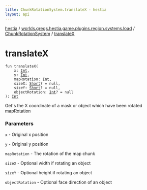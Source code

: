 ```yaml
---
title: ChunkRotationSystem.translateX - hestia
layout: api
---
```


<div class='api-docs-breadcrumbs'><a href="../../index.html">hestia</a> / <a href="../index.html">worlds.gregs.hestia.game.plugins.region.systems.load</a> / <a href="index.html">ChunkRotationSystem</a> / <a href="./translate-x.html">translateX</a></div>

# translateX

<div class="signature"><code><span class="keyword">fun </span><span class="identifier">translateX</span><span class="symbol">(</span><br/>&nbsp;&nbsp;&nbsp;&nbsp;<span class="parameterName" id="worlds.gregs.hestia.game.plugins.region.systems.load.ChunkRotationSystem$translateX(kotlin.Int, kotlin.Int, kotlin.Int, kotlin.Short, kotlin.Short, kotlin.Int)/x">x</span><span class="symbol">:</span>&nbsp;<a href="https://kotlinlang.org/api/latest/jvm/stdlib/kotlin/-int/index.html"><span class="identifier">Int</span></a><span class="symbol">, </span><br/>&nbsp;&nbsp;&nbsp;&nbsp;<span class="parameterName" id="worlds.gregs.hestia.game.plugins.region.systems.load.ChunkRotationSystem$translateX(kotlin.Int, kotlin.Int, kotlin.Int, kotlin.Short, kotlin.Short, kotlin.Int)/y">y</span><span class="symbol">:</span>&nbsp;<a href="https://kotlinlang.org/api/latest/jvm/stdlib/kotlin/-int/index.html"><span class="identifier">Int</span></a><span class="symbol">, </span><br/>&nbsp;&nbsp;&nbsp;&nbsp;<span class="parameterName" id="worlds.gregs.hestia.game.plugins.region.systems.load.ChunkRotationSystem$translateX(kotlin.Int, kotlin.Int, kotlin.Int, kotlin.Short, kotlin.Short, kotlin.Int)/mapRotation">mapRotation</span><span class="symbol">:</span>&nbsp;<a href="https://kotlinlang.org/api/latest/jvm/stdlib/kotlin/-int/index.html"><span class="identifier">Int</span></a><span class="symbol">, </span><br/>&nbsp;&nbsp;&nbsp;&nbsp;<span class="parameterName" id="worlds.gregs.hestia.game.plugins.region.systems.load.ChunkRotationSystem$translateX(kotlin.Int, kotlin.Int, kotlin.Int, kotlin.Short, kotlin.Short, kotlin.Int)/sizeX">sizeX</span><span class="symbol">:</span>&nbsp;<a href="https://kotlinlang.org/api/latest/jvm/stdlib/kotlin/-short/index.html"><span class="identifier">Short</span></a><span class="symbol">?</span>&nbsp;<span class="symbol">=</span>&nbsp;null<span class="symbol">, </span><br/>&nbsp;&nbsp;&nbsp;&nbsp;<span class="parameterName" id="worlds.gregs.hestia.game.plugins.region.systems.load.ChunkRotationSystem$translateX(kotlin.Int, kotlin.Int, kotlin.Int, kotlin.Short, kotlin.Short, kotlin.Int)/sizeY">sizeY</span><span class="symbol">:</span>&nbsp;<a href="https://kotlinlang.org/api/latest/jvm/stdlib/kotlin/-short/index.html"><span class="identifier">Short</span></a><span class="symbol">?</span>&nbsp;<span class="symbol">=</span>&nbsp;null<span class="symbol">, </span><br/>&nbsp;&nbsp;&nbsp;&nbsp;<span class="parameterName" id="worlds.gregs.hestia.game.plugins.region.systems.load.ChunkRotationSystem$translateX(kotlin.Int, kotlin.Int, kotlin.Int, kotlin.Short, kotlin.Short, kotlin.Int)/objectRotation">objectRotation</span><span class="symbol">:</span>&nbsp;<a href="https://kotlinlang.org/api/latest/jvm/stdlib/kotlin/-int/index.html"><span class="identifier">Int</span></a><span class="symbol">?</span>&nbsp;<span class="symbol">=</span>&nbsp;null<br/><span class="symbol">)</span><span class="symbol">: </span><a href="https://kotlinlang.org/api/latest/jvm/stdlib/kotlin/-int/index.html"><span class="identifier">Int</span></a></code></div>

Get's the X coordinate of a mask or object which have been rotated <a href="translate-x.html#worlds.gregs.hestia.game.plugins.region.systems.load.ChunkRotationSystem$translateX(kotlin.Int, kotlin.Int, kotlin.Int, kotlin.Short, kotlin.Short, kotlin.Int)/mapRotation">mapRotation</a>

### Parameters

<code>x</code> - Original x position

<code>y</code> - Original y position

<code>mapRotation</code> - The rotation of the map chunk

<code>sizeX</code> - Optional width if rotating an object

<code>sizeY</code> - Optional height if rotating an object

<code>objectRotation</code> - Optional face direction of an object
